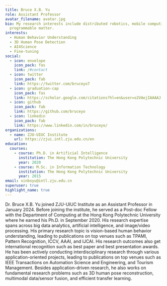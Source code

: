 ```yaml
---
title: Bruce X.B. Yu
role: Assistant Professor
avatar_filename: avatar.jpg
bio: My research interests include distributed robotics, mobile computing and
  programmable matter.
interests:
  - Human Behavior Understanding
  - 3D Human Pose Detection
  - AI4Science
  - Fine-tuning
social:
  - icon: envelope
    icon_pack: fas
    link: /#contact
  - icon: twitter
    icon_pack: fab
    link: https://twitter.com/bruceyo7
  - icon: graduation-cap
    icon_pack: fas
    link: https://scholar.google.com/citations?hl=en&user=o2VAejIAAAAJ
  - icon: github
    icon_pack: fab
    link: https://github.com/bruceyo
  - icon: linkedin
    icon_pack: fab
    link: https://www.linkedin.com/in/bruceyo/
organizations:
  - name: ZJU-UIUC Institute
    url: https://zjui.intl.zju.edu.cn/en
education:
  courses:
    - course: Ph.D. in Artificial Intelligence
      institution: The Hong Kong Polytechnic University
      year: 2020
    - course: M.Sc. in Information Technology
      institution: The Hong Kong Polytechnic University
      year: 2015
email: xinboyu@intl.zju.edu.cn
superuser: true
highlight_name: true
---
```


Dr. Bruce X.B. Yu joined ZJU-UIUC Institute as an Assistant Professor in January 2024. Before joining the institute, he served as a Post-doc Fellow with the Department of Computing at the Hong Kong Polytechnic University where he earned his Ph.D. in September 2020. His research expertise spans across big data analytics, artificial intelligence, and image/video processing. His primary research topic is vision-based human behavior understanding, leading to publications on top venues such as TPAMI, Pattern Recognition, ICCV, AAAI, and IJCAI. His research outcomes also get international recognition such as best paper and best presentation awards. He has been actively conducting interdisciplinary research through various application-oriented projects, leading to publications on top venues such as IEEE Transactions on Automation Science and Engineering, and Tourism Management. Besides application-driven research, he also works on fundamental research problems such as 3D human pose reconstruction, multimodal data/sensor fusion, and efficient transfer learning.
